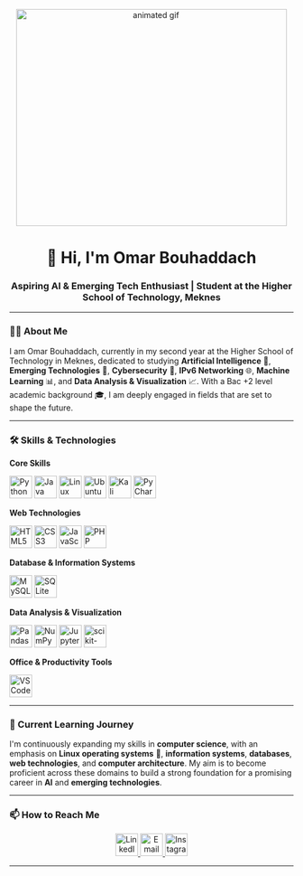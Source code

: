 <p align="center">
  <img src="https://media.giphy.com/media/3kPDmoWdBpQPNhCnUG/giphy.gif" width="480" height="384" alt="animated gif">
</p>

<h1 align="center">👋 Hi, I'm Omar Bouhaddach</h1>
<h3 align="center">Aspiring AI & Emerging Tech Enthusiast | Student at the Higher School of Technology, Meknes</h3>

---

### 👨‍🎓 About Me
I am Omar Bouhaddach, currently in my second year at the Higher School of Technology in Meknes, dedicated to studying **Artificial Intelligence** 🤖, **Emerging Technologies** 🚀, **Cybersecurity** 🔐, **IPv6 Networking** 🌐, **Machine Learning** 📊, and **Data Analysis & Visualization** 📈. With a Bac +2 level academic background 🎓, I am deeply engaged in fields that are set to shape the future.

---

### 🛠️ Skills & Technologies

**Core Skills**  
<p>
  <img src="https://cdn.jsdelivr.net/gh/devicons/devicon/icons/python/python-original.svg" width="40" height="40" alt="Python">
  <img src="https://cdn.jsdelivr.net/gh/devicons/devicon/icons/java/java-original.svg" width="40" height="40" alt="Java">
  <img src="https://cdn.jsdelivr.net/gh/devicons/devicon/icons/linux/linux-original.svg" width="40" height="40" alt="Linux">
  <img src="https://cdn.jsdelivr.net/gh/devicons/devicon/icons/ubuntu/ubuntu-plain.svg" width="40" height="40" alt="Ubuntu">
  <img src="https://img.icons8.com/color/48/000000/kali-linux.png" width="40" height="40" alt="Kali Linux">
  <img src="https://cdn.jsdelivr.net/gh/devicons/devicon/icons/pycharm/pycharm-original.svg" width="40" height="40" alt="PyCharm">
</p>

**Web Technologies**  
<p>
  <img src="https://cdn.jsdelivr.net/gh/devicons/devicon/icons/html5/html5-original.svg" width="40" height="40" alt="HTML5">
  <img src="https://cdn.jsdelivr.net/gh/devicons/devicon/icons/css3/css3-original.svg" width="40" height="40" alt="CSS3">
  <img src="https://cdn.jsdelivr.net/gh/devicons/devicon/icons/javascript/javascript-original.svg" width="40" height="40" alt="JavaScript">
  <img src="https://cdn.jsdelivr.net/gh/devicons/devicon/icons/php/php-original.svg" width="40" height="40" alt="PHP">
</p>

**Database & Information Systems**  
<p>
  <img src="https://cdn.jsdelivr.net/gh/devicons/devicon/icons/mysql/mysql-original.svg" width="40" height="40" alt="MySQL">
  <img src="https://cdn.jsdelivr.net/gh/devicons/devicon/icons/sqlite/sqlite-original.svg" width="40" height="40" alt="SQLite">
</p>

**Data Analysis & Visualization**  
<p>
  <img src="https://cdn.jsdelivr.net/gh/devicons/devicon/icons/pandas/pandas-original.svg" width="40" height="40" alt="Pandas">
  <img src="https://cdn.jsdelivr.net/gh/devicons/devicon/icons/numpy/numpy-original.svg" width="40" height="40" alt="NumPy">
  <img src="https://cdn.jsdelivr.net/gh/devicons/devicon/icons/jupyter/jupyter-original.svg" width="40" height="40" alt="Jupyter Notebook">
  <img src="https://cdn.jsdelivr.net/gh/devicons/devicon/icons/scikit-learn/scikit-learn-original.svg" width="40" height="40" alt="scikit-learn">
</p>

**Office & Productivity Tools**  
<p>
  <img src="https://cdn.jsdelivr.net/gh/devicons/devicon/icons/vscode/vscode-original.svg" width="40" height="40" alt="VSCode">
</p>

---

### 🌱 Current Learning Journey

I'm continuously expanding my skills in **computer science**, with an emphasis on **Linux operating systems** 🐧, **information systems**, **databases**, **web technologies**, and **computer architecture**. My aim is to become proficient across these domains to build a strong foundation for a promising career in **AI** and **emerging technologies**.

---

### 📫 How to Reach Me
<p align="center">
  <a href="https://www.linkedin.com/in/omar-bouhaddach-7420a02b4?utm_source=share&utm_campaign=share_via&utm_content=profile&utm_medium=android_app">
    <img src="https://cdn.jsdelivr.net/gh/devicons/devicon/icons/linkedin/linkedin-original.svg" width="40" height="40" alt="LinkedIn">
  </a>
  <a href="mailto:bouhaddachomar@gmail.com">
    <img src="https://img.icons8.com/color/48/000000/gmail-new.png" width="40" height="40" alt="Email">
  </a>
  <a href="https://www.instagram.com/omar_bouhaddach">
    <img src="https://img.icons8.com/color/48/000000/instagram-new.png" width="40" height="40" alt="Instagram">
  </a>
</p>

---
